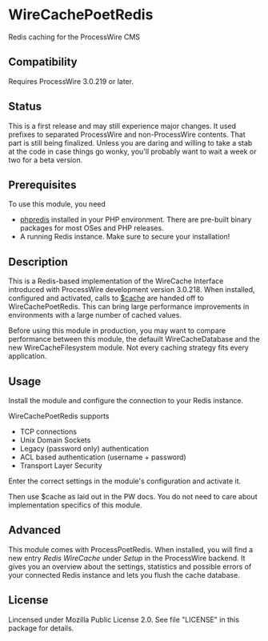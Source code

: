 # WireCachePoetRedis
Redis caching for the ProcessWire CMS

## Compatibility
Requires ProcessWire 3.0.219 or later.

## Status
This is a first release and may still experience major changes. It used prefixes to
separated ProcessWire and non-ProcessWire contents. That part is still being
finalized. Unless you are daring and willing to take a stab at the code in case
things go wonky, you'll probably want to wait a week or two for a beta version.

## Prerequisites
To use this module, you need
- [phpredis](https://github.com/phpredis/phpredis) installed in your PHP environment.
  There are pre-built binary packages for most OSes and PHP releases.
- A running Redis instance. Make sure to secure your installation!

## Description
This is a Redis-based implementation of the WireCache Interface introduced with
ProcessWire development version 3.0.218. When installed, configured and activated,
calls to [$cache](https://processwire.com/api/ref/wire-cache/) are handed off to WireCachePoetRedis.
This can bring large performance improvements in environments with a large number of cached values.

Before using this module in production, you may want to compare performance
between this module, the defauilt WireCacheDatabase and the new WireCacheFilesystem
module. Not every caching strategy fits every application.

## Usage
Install the module and configure the connection to your Redis instance.

WireCachePoetRedis supports
- TCP connections
- Unix Domain Sockets
- Legacy (password only) authentication
- ACL based authentication (username + password)
- Transport Layer Security

Enter the correct settings in the module's configuration and activate it.

Then use $cache as laid out in the PW docs. You do not need to care about
implementation specifics of this module.

## Advanced
This module comes with ProcessPoetRedis. When installed, you will find a new
entry *Redis WireCache* under *Setup* in the ProcessWire backend. It gives
you an overview about the settings, statistics and possible errors of your
connected Redis instance and lets you flush the cache database.

## License
Lincensed under Mozilla Public License 2.0. See file "LICENSE" in this package
for details.
